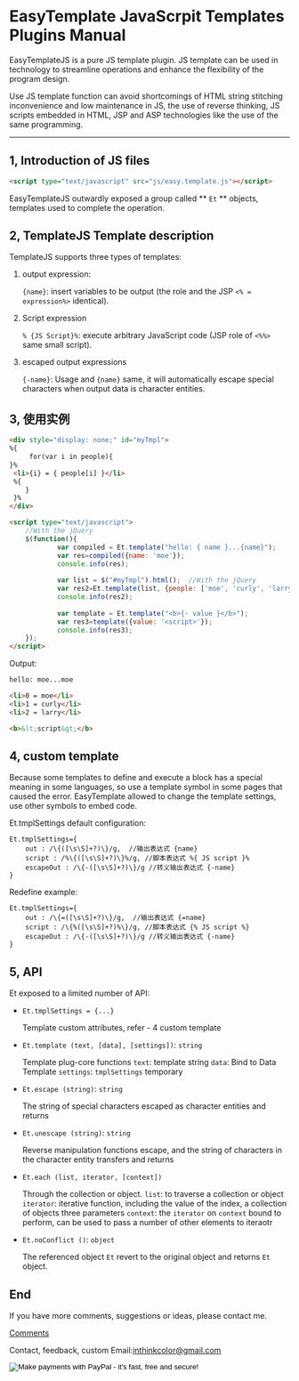 # EasyTemplate JavaScrpit Templates Plugins Manual

EasyTemplateJS is a pure JS template plugin. JS template can be used in technology to streamline operations and enhance the flexibility of the program design.

Use JS template function can avoid shortcomings of HTML string stitching inconvenience and low maintenance in JS, the use of reverse thinking, JS scripts embedded in HTML, JSP and ASP technologies like the use of the same programming.


---

## 1, Introduction of JS files

```HTML
<script type="text/javascript" src="js/easy.template.js"></script>
```

EasyTemplateJS outwardly exposed a group called ** `Et` ** objects, templates used to complete the operation.

## 2, TemplateJS Template description

TemplateJS supports three types of templates:

1. output expression:

   `{name}`: insert variables to be output (the role and the JSP `<% = expression%>` identical).

1. Script expression

   `% {JS Script}%`: execute arbitrary JavaScript code (JSP role of `<%%>` same small script).

1. escaped output expressions
 
   `{-name}`: Usage and `{name}` same, it will automatically escape special characters when output data is character entities.


## 3, 使用实例

```HTML
<div style="display: none;" id="myTmpl">
%{ 
	 for(var i in people){
}%
 <li>{i} = { people[i] }</li> 
 %{ 
 	}
 }%
</div>

<script type="text/javascript">
    //With the jQuery
    $(function(){
    		var compiled = Et.template("hello: { name }...{name}");
    		var res=compiled({name: 'moe'});
    		console.info(res);
    		
    		var list = $("#myTmpl").html();  //With the jQuery
    		var res2=Et.template(list, {people: ['moe', 'curly', 'larry']});
    		console.info(res2);
    		
    		var template = Et.template("<b>{- value }</b>");
    		var res3=template({value: '<script>'});
    		console.info(res3);
    });
</script>
```

Output:

```HTML
hello: moe...moe

<li>0 = moe</li>      
<li>1 = curly</li>    
<li>2 = larry</li>          

<b>&lt;script&gt;</b>
```

## 4, custom template

Because some templates to define and execute a block has a special meaning in some languages, so use a template symbol in some pages that caused the error. EasyTemplate allowed to change the template settings, use other symbols to embed code.

Et.tmplSettings default configuration:
```JS
Et.tmplSettings={
    out : /\{([\s\S]+?)\}/g,  //输出表达式 {name}
    script : /%\{([\s\S]+?)\}%/g, //脚本表达式 %{ JS script }%
    escapeOut : /\{-([\s\S]+?)\}/g //转义输出表达式 {-name}
}
```

Redefine example:
```JS
Et.tmplSettings={
    out : /\{=([\s\S]+?)\}/g,  //输出表达式 {=name}
    script : /\{%([\s\S]+?)%\}/g, //脚本表达式 {% JS script %}
    escapeOut : /\{-([\s\S]+?)\}/g //转义输出表达式 {-name}
}
```
## 5, API

Et exposed to a limited number of API:

- `Et.tmplSettings = {...}`
  
   Template custom attributes, refer - 4 custom template

- `Et.template (text, [data], [settings])`: `string`
  
   Template plug-core functions
   `text`: template string
   `data`: Bind to Data Template
   `settings`: `tmplSettings` temporary

- `Et.escape (string)`: `string`
  
   The string of special characters escaped as character entities and returns

- `Et.unescape (string)`: `string`
  
   Reverse manipulation functions escape, and the string of characters in the character entity transfers and returns

- `Et.each (list, iterator, [context])`

   Through the collection or object.
   `list`: to traverse a collection or object
   `iterator`: iterative function, including the value of the index, a collection of objects three parameters
   `context`: the `iterator` on `context` bound to perform, can be used to pass a number of other elements to iteraotr


- `Et.noConflict ()`: `object`
  
    The referenced object `Et` revert to the original object and returns `Et` object.


## End

If you have more comments, suggestions or ideas, please contact me.


[Comments](http://www.lightfeel.com/easy/easytemplate/en/index.jsp#about 'Comments')

Contact, feedback, custom Email:<inthinkcolor@gmail.com>

<p>
<form action="https://www.paypal.com/cgi-bin/webscr" method="post" target="_blank">
<input type="hidden" name="cmd" value="_xclick">
<input type="hidden" name="business" value="inthinkcolor@gmail.com">
<input type="hidden" name="item_name" value="EasyProject development Donation">
<input type="hidden" name="no_note" value="1">
<input type="hidden" name="tax" value="0">
<input type="image" src="http://www.lightfeel.com/easy/images/paypaldonation5.jpg"  title="PayPal donation"  border="0" name="submit" alt="Make payments with PayPal - it's fast, free and secure!">
</form>
</P>

